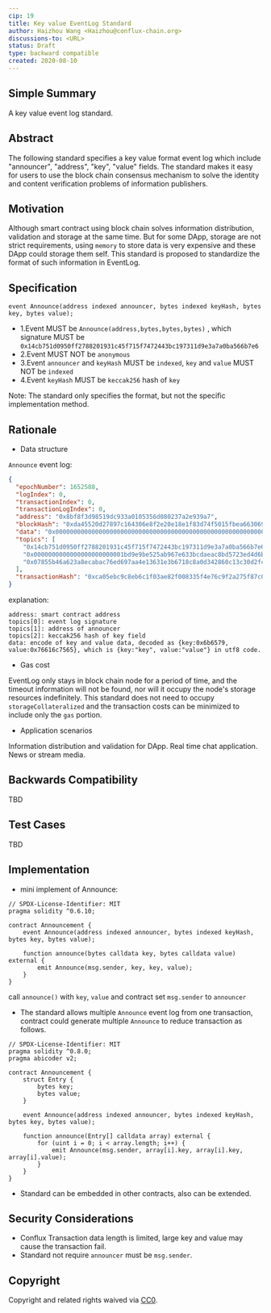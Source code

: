 ```yaml
---
cip: 19
title: Key value EventLog Standard
author: Haizhou Wang <Haizhou@conflux-chain.org>
discussions-to: <URL>
status: Draft
type: backward compatible
created: 2020-08-10
---
```


<!--You can leave these HTML comments in your merged CIP and delete the visible duplicate text guides, they will not appear and may be helpful to refer to if you edit it again. This is the suggested template for new CIPs. Note that a CIP number will be assigned by an editor. When opening a pull request to submit your CIP, please use an abbreviated title in the filename, `CIP-draft_title_abbrev.md`. The title should be 44 characters or less.-->

## Simple Summary
<!--"If you can't explain it simply, you don't understand it well enough." Provide a simplified and layman-accessible explanation of the CIP.-->

A key value event log standard.

## Abstract
<!--A short (~200 word) description of the technical issue being addressed.-->

The following standard specifies a key value format event log which include "announcer", "address", "key", "value" fields.
The standard makes it easy for users to use the block chain consensus mechanism to solve the identity and content verification problems of information publishers.

## Motivation
<!--The motivation is critical for CIPs that want to change the Conflux protocol. It should clearly explain why the existing protocol specification is inadequate to address the problem that the CIP solves. CIP submissions without sufficient motivation may be rejected outright.-->

Although smart contract using block chain solves information distribution, validation and storage at the same time.
But for some DApp, storage are not strict requirements, using `memory` to store data is very expensive and these DApp could storage them self.
This standard is proposed to standardize the format of such information in EventLog.

## Specification
<!--The technical specification should describe the syntax and semantics of any new feature. The specification should be detailed enough to allow competing, interoperable implementations for any of the current Conflux platforms ([conflux-rust](https://github.com/Conflux-Chain/conflux-rust)).-->

```solidity
event Announce(address indexed announcer, bytes indexed keyHash, bytes key, bytes value);
```

- 1.Event MUST be `Announce(address,bytes,bytes,bytes)` , which signature MUST be `0x14cb751d0950ff2788201931c45f715f7472443bc197311d9e3a7a0ba566b7e6`
- 2.Event MUST NOT be `anonymous`
- 3.Event `announcer` and `keyHash` MUST be `indexed`, `key` and `value` MUST NOT be `indexed`
- 4.Event `keyHash` MUST be `keccak256` hash of `key`

Note: The standard only specifies the format, but not the specific implementation method.

## Rationale
<!--The rationale fleshes out the specification by describing what motivated the design and why particular design decisions were made. It should describe alternate designs that were considered and related work, e.g. how the feature is supported in other languages. The rationale may also provide evidence of consensus within the community, and should discuss important objections or concerns raised during discussion.-->

* Data structure

`Announce` event log:

```json
{
  "epochNumber": 1652588,
  "logIndex": 0,
  "transactionIndex": 0,
  "transactionLogIndex": 0,
  "address": "0x8bf8f3d98519dc933a0105356d080237a2e939a7",
  "blockHash": "0xda45520d27897c164306e8f2e20e18e1f83d74f5015fbea663069767da65af71",
  "data": "0x0000000000000000000000000000000000000000000000000000000000000040000000000000000000000000000000000000000000000000000000000000008000000000000000000000000000000000000000000000000000000000000000036b65790000000000000000000000000000000000000000000000000000000000000000000000000000000000000000000000000000000000000000000000000576616c7565000000000000000000000000000000000000000000000000000000",
  "topics": [
    "0x14cb751d0950ff2788201931c45f715f7472443bc197311d9e3a7a0ba566b7e6",
    "0x0000000000000000000000001bd9e9be525ab967e633bcdaeac8bd5723ed4d6b",
    "0x07855b46a623a8ecabac76ed697aa4e13631e3b6718c8a0d342860c13c30d2fc"
  ],
  "transactionHash": "0xca05ebc9c8eb6c1f03ae82f008335f4e76c9f2a275f87c08defd448167790c8a"
}
``` 

explanation:

```
address: smart contract address
topics[0]: event log signature
topics[1]: address of announcer
topics[2]: keccak256 hash of key field
data: encode of key and value data, decoded as {key:0x6b6579, value:0x76616c7565}, which is {key:"key", value:"value"} in utf8 code.
```

* Gas cost

EventLog only stays in block chain node for a period of time, and the timeout information will not be found, nor will it occupy the node's storage resources indefinitely.
This standard does not need to occupy `storageCollateralized` and the transaction costs can be minimized to include only the `gas` portion.

* Application scenarios

Information distribution and validation for DApp.
Real time chat application.
News or stream media.

## Backwards Compatibility
<!--All CIPs that introduce backwards incompatibilities must include a section describing these incompatibilities and their severity. The CIP must explain how the author proposes to deal with these incompatibilities. CIP submissions without a sufficient backwards compatibility treatise may be rejected outright.-->
TBD

## Test Cases
<!--Test cases for an implementation are mandatory for CIPs that are affecting consensus changes. Other CIPs can choose to include links to test cases if applicable.-->
TBD

## Implementation
<!--The implementations must be completed before any CIP is given status "Final", but it need not be completed before the CIP is accepted. While there is merit to the approach of reaching consensus on the specification and rationale before writing code, the principle of "rough consensus and running code" is still useful when it comes to resolving many discussions of API details.-->

* mini implement of Announce:

```solidity
// SPDX-License-Identifier: MIT
pragma solidity ^0.6.10;

contract Announcement {
    event Announce(address indexed announcer, bytes indexed keyHash, bytes key, bytes value);

    function announce(bytes calldata key, bytes calldata value) external {
        emit Announce(msg.sender, key, key, value);
    }
}
```

call `announce()` with `key`, `value` and contract set `msg.sender` to `announcer`

* The standard allows multiple `Announce` event log from one transaction, contract could generate multiple `Announce` to reduce transaction as follows.

```solidity
// SPDX-License-Identifier: MIT
pragma solidity ^0.8.0;
pragma abicoder v2;

contract Announcement {
    struct Entry {
        bytes key;
        bytes value;
    }

    event Announce(address indexed announcer, bytes indexed keyHash, bytes key, bytes value);

    function announce(Entry[] calldata array) external {
        for (uint i = 0; i < array.length; i++) {
            emit Announce(msg.sender, array[i].key, array[i].key, array[i].value);
        }
    }
}
```

* Standard can be embedded in other contracts, also can be extended.

## Security Considerations
<!--All CIPs must contain a section that discusses the security implications/considerations relevant to the proposed change. Include information that might be important for security discussions, surfaces risks and can be used throughout the life cycle of the proposal. E.g. include security-relevant design decisions, concerns, important discussions, implementation-specific guidance and pitfalls, an outline of threats and risks and how they are being addressed. CIP submissions missing the "Security Considerations" section will be rejected. a CIP cannot proceed to status "Final" without a Security Considerations discussion deemed sufficient by the reviewers.-->

* Conflux Transaction data length is limited, large key and value may cause the transaction fail.
* Standard not require `announcer` must be `msg.sender`.

## Copyright
Copyright and related rights waived via [CC0](https://creativecommons.org/publicdomain/zero/1.0/).
